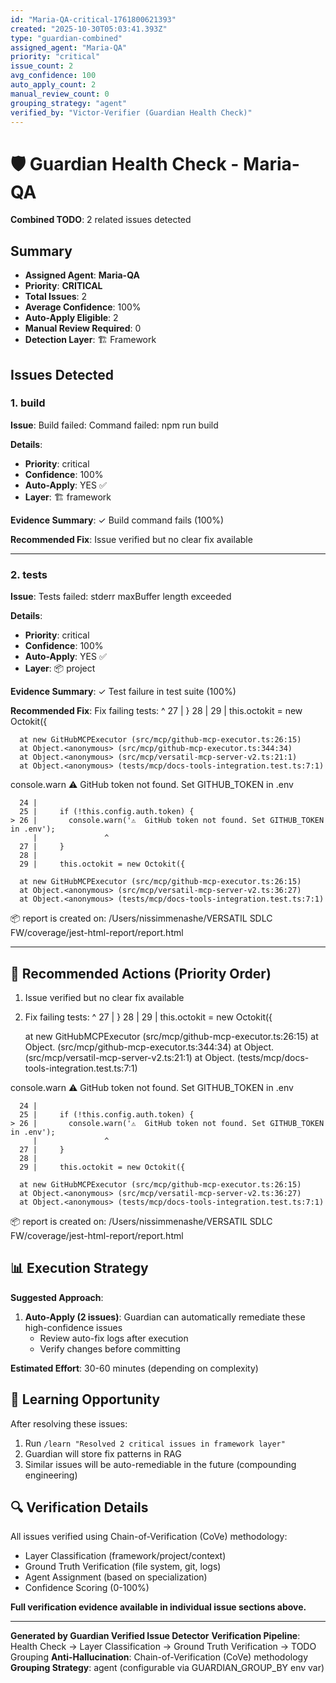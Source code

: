 ```yaml
---
id: "Maria-QA-critical-1761800621393"
created: "2025-10-30T05:03:41.393Z"
type: "guardian-combined"
assigned_agent: "Maria-QA"
priority: "critical"
issue_count: 2
avg_confidence: 100
auto_apply_count: 2
manual_review_count: 0
grouping_strategy: "agent"
verified_by: "Victor-Verifier (Guardian Health Check)"
---
```


# 🛡️ Guardian Health Check - Maria-QA

**Combined TODO**: 2 related issues detected

## Summary

- **Assigned Agent**: **Maria-QA**
- **Priority**: **CRITICAL**
- **Total Issues**: 2
- **Average Confidence**: 100%
- **Auto-Apply Eligible**: 2
- **Manual Review Required**: 0
- **Detection Layer**: 🏗️ Framework

## Issues Detected

### 1. build

**Issue**: Build failed: Command failed: npm run build


**Details**:
- **Priority**: critical
- **Confidence**: 100%
- **Auto-Apply**: YES ✅
- **Layer**: 🏗️ framework

**Evidence Summary**: ✓ Build command fails (100%)

**Recommended Fix**: Issue verified but no clear fix available

---

### 2. tests

**Issue**: Tests failed: stderr maxBuffer length exceeded

**Details**:
- **Priority**: critical
- **Confidence**: 100%
- **Auto-Apply**: YES ✅
- **Layer**: 📦 project

**Evidence Summary**: ✓ Test failure in test suite (100%)

**Recommended Fix**: Fix failing tests:
        ^
      27 |     }
      28 |
      29 |     this.octokit = new Octokit({

      at new GitHubMCPExecutor (src/mcp/github-mcp-executor.ts:26:15)
      at Object.<anonymous> (src/mcp/github-mcp-executor.ts:344:34)
      at Object.<anonymous> (src/mcp/versatil-mcp-server-v2.ts:21:1)
      at Object.<anonymous> (tests/mcp/docs-tools-integration.test.ts:7:1)

  console.warn
    ⚠️  GitHub token not found. Set GITHUB_TOKEN in .env

      24 |
      25 |     if (!this.config.auth.token) {
    > 26 |       console.warn('⚠️  GitHub token not found. Set GITHUB_TOKEN in .env');
         |               ^
      27 |     }
      28 |
      29 |     this.octokit = new Octokit({

      at new GitHubMCPExecutor (src/mcp/github-mcp-executor.ts:26:15)
      at Object.<anonymous> (src/mcp/versatil-mcp-server-v2.ts:36:27)
      at Object.<anonymous> (tests/mcp/docs-tools-integration.test.ts:7:1)

📦 report is created on: /Users/nissimmenashe/VERSATIL SDLC FW/coverage/jest-html-report/report.html


---

## 🎯 Recommended Actions (Priority Order)

1. Issue verified but no clear fix available
2. Fix failing tests:
        ^
      27 |     }
      28 |
      29 |     this.octokit = new Octokit({

      at new GitHubMCPExecutor (src/mcp/github-mcp-executor.ts:26:15)
      at Object.<anonymous> (src/mcp/github-mcp-executor.ts:344:34)
      at Object.<anonymous> (src/mcp/versatil-mcp-server-v2.ts:21:1)
      at Object.<anonymous> (tests/mcp/docs-tools-integration.test.ts:7:1)

  console.warn
    ⚠️  GitHub token not found. Set GITHUB_TOKEN in .env

      24 |
      25 |     if (!this.config.auth.token) {
    > 26 |       console.warn('⚠️  GitHub token not found. Set GITHUB_TOKEN in .env');
         |               ^
      27 |     }
      28 |
      29 |     this.octokit = new Octokit({

      at new GitHubMCPExecutor (src/mcp/github-mcp-executor.ts:26:15)
      at Object.<anonymous> (src/mcp/versatil-mcp-server-v2.ts:36:27)
      at Object.<anonymous> (tests/mcp/docs-tools-integration.test.ts:7:1)

📦 report is created on: /Users/nissimmenashe/VERSATIL SDLC FW/coverage/jest-html-report/report.html


## 📊 Execution Strategy

**Suggested Approach**:

1. **Auto-Apply (2 issues)**: Guardian can automatically remediate these high-confidence issues
   - Review auto-fix logs after execution
   - Verify changes before committing


**Estimated Effort**: 30-60 minutes (depending on complexity)

## 🧠 Learning Opportunity

After resolving these issues:
1. Run `/learn "Resolved 2 critical issues in framework layer"`
2. Guardian will store fix patterns in RAG
3. Similar issues will be auto-remediable in the future (compounding engineering)

## 🔍 Verification Details

All issues verified using Chain-of-Verification (CoVe) methodology:
- Layer Classification (framework/project/context)
- Ground Truth Verification (file system, git, logs)
- Agent Assignment (based on specialization)
- Confidence Scoring (0-100%)

**Full verification evidence available in individual issue sections above.**

---

**Generated by Guardian Verified Issue Detector**
**Verification Pipeline**: Health Check → Layer Classification → Ground Truth Verification → TODO Grouping
**Anti-Hallucination**: Chain-of-Verification (CoVe) methodology
**Grouping Strategy**: agent (configurable via GUARDIAN_GROUP_BY env var)

